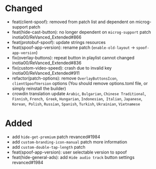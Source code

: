 # Changed
- feat(client-spoof): removed from patch list and dependent on microg-support patch
- feat(hide-cast-button): no longer dependent on `microg-support` patch inotia00/ReVanced_Extended#866
- feat(protobuf-spoof): update strings resources
- feat(spoof-app-version): rename patch (`enable-old-layout` → `spoof-app-version`)
- fix(overlay-buttons): repeat button in playlist cannot changed inotia00/ReVanced_Extended#836
- fix(custom-video-speed): crash due to invalid key inotia00/ReVanced_Extended#911
- refactor(patch-options): remove `OverlayButtonsIcon`, `clientSpoofVersion` options (You should remove options.toml file, or simply reinstall the builder)
- crowdin translation update
`Arabic`, `Bulgarian`, `Chinese Traditional`, `Finnish`, `French`,` Greek`, `Hungarian`, `Indonesian`,` Italian`, `Japanese`, `Korean`,` Polish`, `Russian`, `Spanish`, `Turkish`, `Ukrainian`, `Vietnamese`

# Added
- add `hide-get-premium` patch revanced#1984
- add `custom-branding-icon-manual` patch more information
- add `custom-double-tap-length` patch
- feat(spoof-app-version): user selectable version to spoof
- feat(hide-general-ads): add `Hide audio track` button settings revanced#1984
